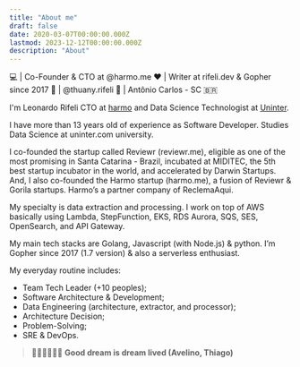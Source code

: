 ```yaml
---
title: "About me"
draft: false
date: 2020-03-07T00:00:00.000Z
lastmod: 2023-12-12T00:00:00.000Z
description: "About"
---
```


💻 | Co-Founder & CTO at @harmo.me
❤️ | Writer at rifeli.dev & Gopher since 2017
👰 | @thuany.rifeli
📍 | Antônio Carlos - SC 🇧🇷

I'm Leonardo Rifeli CTO at [harmo](https://harmo.me) and Data Science Technologist at [Uninter](https://www.uninter.com/).

I have more than 13 years old of experience as Software Developer. Studies Data Science at uninter.com university.

I co-founded the startup called Reviewr (reviewr.me), eligible as one of the most promising in Santa Catarina - Brazil, incubated at MIDITEC, the 5th best startup incubator in the world, and accelerated by Darwin Startups. And, I also co-founded the Harmo startup (harmo.me), a fusion of Reviewr & Gorila startups. Harmo’s a partner company of ReclemaAqui.

My specialty is data extraction and processing. I work on top of AWS basically using Lambda, StepFunction, EKS, RDS Aurora, SQS, SES, OpenSearch, and API Gateway.

My main tech stacks are Golang, Javascript (with Node.js) & python. I’m Gopher since 2017 (1.7 version) & also a serverless enthusiast.

My everyday routine includes:

* Team Tech Leader (+10 peoples);
* Software Architecture & Development;
* Data Engineering (architecture, extractor, and processor);
* Architecture Decision;
* Problem-Solving;
* SRE & DevOps.

> 🏊‍♂️🚴‍♂️🏃‍♂️ **Good dream is dream lived (Avelino, Thiago)**

